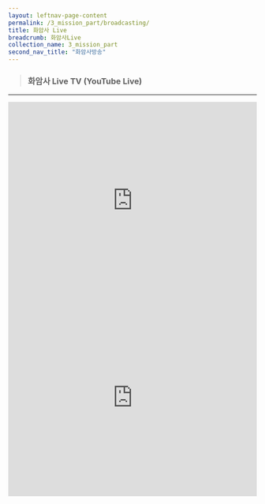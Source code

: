 ```yaml
---
layout: leftnav-page-content
permalink: /3_mission_part/broadcasting/
title: 화암사 Live
breadcrumb: 화암사Live
collection_name: 3_mission_part
second_nav_title: "화암사방송"
---
```


> ### **화암사 Live TV (YouTube Live)**

---
<iframe width="100%"
        height="400"
        src="https://youtube.com/embed/PuJxzhJwnZk"
        frameborder="0"
        allow="autoplay; encrypted-media"
        allowfullscreen></iframe>
        
        
<iframe width="100%"
        height="400"
        src="https://youtube.com/embed/PuJxzhJwnZk"
        frameborder="0"
        allow="autoplay; encrypted-media"
        allowfullscreen></iframe>
